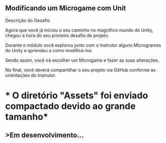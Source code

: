 ## Modificando um Microgame com Unit

Descrição do Desafio

Agora que você já iniciou o seu caminho no magnífico mundo do Unity, chegou a hora do seu primeiro desafio de projeto. 

Durante o módulo você explorou junto com o Instrutor alguns Microgrames do Unity e aprendeu a como modificá-los.

 Sendo assim, você irá escolher um Microgame e fazer as suas alterações. 

No final, você deverá compartilhar o seu projeto via GitHub conforme as orientações do Instrutor.

# * O diretório "Assets" foi enviado compactado devido ao grande tamanho*

## >Em desenvolvimento...
